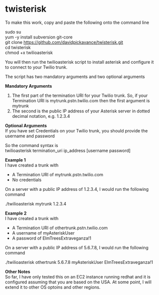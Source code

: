 # twisterisk
To make this work, copy and paste the following onto the command line

sudo su  
yum -y install subversion git-core  
git clone https://github.com/davidpickavance/twisterisk.git  
cd twisterisk  
chmod +x twilioasterisk  

You will then run the twilioasterisk script to install asterisk and configure it to connect to your Twilio trunk.  

The script has two mandatory arguments and two optional arguments  

**Mandatory Arguments**  
1. The first part of the termination URI for your Twilio trunk. So, if your Termination URI is mytrunk.pstn.twilio.com then the first argument is mytrunk  
2. The second is the public IP address of your Asterisk server in dotted decimal notation, e.g. 1.2.3.4  

**Optional Arguments**  
If you have set Credentials on your Twilio trunk, you should provide the username and password  

So the command syntax is  
twilioasterisk termination_uri ip_address [username password]  

**Example 1**  
I have created a trunk with  
- A Termination URI of mytrunk.pstn.twilio.com  
- No credentials  

On a server with a public IP address of 1.2.3.4, I would run the following command    

./twilioasterisk mytrunk 1.2.3.4  

**Example 2**  
I have created a trunk with  
- A Termination URI of othertrunk.pstn.twilio.com  
- A username of myAsteriskUser  
- A password of ElmTreesExtraveganza!1  

On a server with a public IP address of 5.6.7.8, I would run the following command  

./twilioasterisk othertrunk 5.6.7.8 myAsteriskUser ElmTreesExtraveganza!1  

**Other Notes**  
So far, I have only tested this on an EC2 instance running redhat and it is configured assuming that you are based on the USA. At some point, I will extend it to other OS optoins and other regions.
